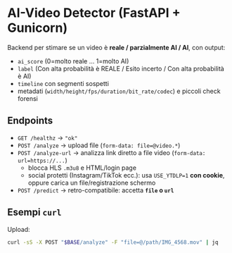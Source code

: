 # AI-Video Detector (FastAPI + Gunicorn)

Backend per stimare se un video è **reale / parzialmente AI / AI**, con output:
- `ai_score` (0=molto reale … 1=molto AI)
- `label` (Con alta probabilità è REALE / Esito incerto / Con alta probabilità è AI)
- `timeline` con segmenti sospetti
- metadati (`width/height/fps/duration/bit_rate/codec`) e piccoli check forensi

## Endpoints

- `GET /healthz` → `"ok"`
- `POST /analyze` → upload file (`form-data: file=@video.*`)
- `POST /analyze-url` → analizza link diretto a file video (`form-data: url=https://...`)
  - blocca HLS `.m3u8` e HTML/login page
  - social protetti (Instagram/TikTok ecc.): usa `USE_YTDLP=1` **con cookie**, oppure carica un file/registrazione schermo
- `POST /predict` → retro-compatibile: accetta **`file` o `url`**

## Esempi `curl`

Upload:
```bash
curl -sS -X POST "$BASE/analyze" -F "file=@/path/IMG_4568.mov" | jq